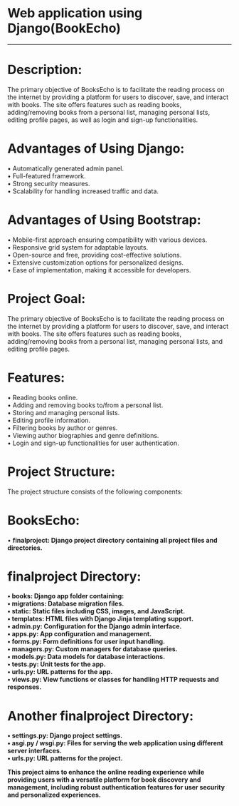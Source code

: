 # Web application using Django<strong>(BookEcho)</strong>
<hr>

# Description:
<p>The primary objective of BooksEcho is to facilitate the reading process on the internet by providing a platform for users to discover, save, and interact with books. The site offers features such as reading books, adding/removing books from a personal list, managing personal lists, editing profile pages, as well as login and sign-up functionalities.</p>

# Advantages of Using Django:
• Automatically generated admin panel.<br>
• Full-featured framework.<br>
• Strong security measures.<br>
• Scalability for handling increased traffic and data.<br>

# Advantages of Using Bootstrap:
• Mobile-first approach ensuring compatibility with various devices.<br>
• Responsive grid system for adaptable layouts.<br>
• Open-source and free, providing cost-effective solutions.<br>
• Extensive customization options for personalized designs.<br>
• Ease of implementation, making it accessible for developers.<br>

# Project Goal:
The primary objective of BooksEcho is to facilitate the reading process on the internet by providing a platform for users to discover, save, and interact with books. The site offers features such as reading books, adding/removing books from a personal list, managing personal lists, and editing profile pages.<br>

# Features:
• Reading books online.<br>
• Adding and removing books to/from a personal list.<br>
• Storing and managing personal lists.<br>
• Editing profile information.<br>
• Filtering books by author or genres.<br>
• Viewing author biographies and genre definitions.<br>
• Login and sign-up functionalities for user authentication.<br>

# Project Structure:
The project structure consists of the following components:<br>

# BooksEcho:
• <b>finalproject:<b> Django project directory containing all project files and directories.<br>

# finalproject Directory:
• <b>books:<b> Django app folder containing:<br>
• <b>migrations:<b> Database migration files.<br>
• <b>static:<b> Static files including CSS, images, and JavaScript.<br>
• <b>templates:<b> HTML files with Django Jinja templating support.<br>
• <b>admin.py:<b> Configuration for the Django admin interface.<br>
• <b>apps.py:<b> App configuration and management.<br>
• <b>forms.py:<b> Form definitions for user input handling.<br>
• <b>managers.py:<b> Custom managers for database queries.<br>
• <b>models.py:<b> Data models for database interactions.<br>
• <b>tests.py:<b> Unit tests for the app.<br>
• <b>urls.py:<b> URL patterns for the app.<br>
• <b>views.py:<b> View functions or classes for handling HTTP requests and responses.<br>

# Another finalproject Directory:
• <b>settings.py:<b> Django project settings.<br>
• <b>asgi.py / wsgi.py:<b> Files for serving the web application using different server interfaces.<br>
• <b>urls.py:<b> URL patterns for the project.<br>

<p>This project aims to enhance the online reading experience while providing users with a versatile platform for book discovery and management, including robust authentication features for user security and personalized experiences.</p>
